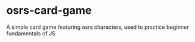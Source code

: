 # osrs-card-game
A simple card game featuring osrs characters, used to practice beginner fundamentals of JS
